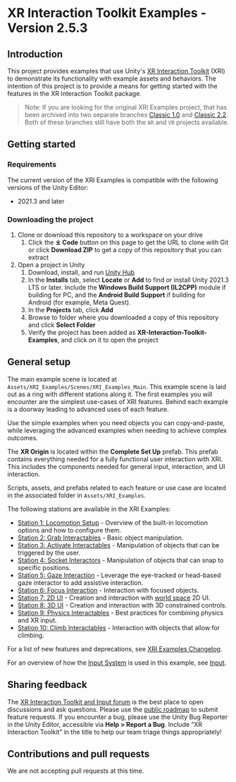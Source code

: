 # XR Interaction Toolkit Examples - Version 2.5.3

## Introduction

This project provides examples that use Unity's [XR Interaction Toolkit](https://docs.unity3d.com/Packages/com.unity.xr.interaction.toolkit@2.5/manual/index.html) (XRI) to demonstrate its functionality with example assets and behaviors.
The intention of this project is to provide a means for getting started with the features in the XR Interaction Toolkit package.

> Note: If you are looking for the original XRI Examples project, that has been archived into two separate branches [Classic 1.0](https://github.com/Unity-Technologies/XR-Interaction-Toolkit-Examples/tree/1.0/classic) and [Classic 2.2](https://github.com/Unity-Technologies/XR-Interaction-Toolkit-Examples/tree/classic/2.2). Both of these branches still have both the `AR` and `VR` projects available.

## Getting started

### Requirements
The current version of the XRI Examples is compatible with the following versions of the Unity Editor:

* 2021.3 and later

### Downloading the project

1. Clone or download this repository to a workspace on your drive
    1. Click the **⤓ Code** button on this page to get the URL to clone with Git or click **Download ZIP** to get a copy of this repository that you can extract
1. Open a project in Unity
    1. Download, install, and run [Unity Hub](https://unity3d.com/get-unity/download)
    1. In the **Installs** tab, select **Locate** or **Add** to find or install Unity 2021.3 LTS or later. Include the **Windows Build Support (IL2CPP)** module if building for PC, and the **Android Build Support** if building for Android (for example, Meta Quest).
    1. In the **Projects** tab, click **Add**
    1. Browse to folder where you downloaded a copy of this repository and click **Select Folder**
    1. Verify the project has been added as **XR-Interaction-Toolkit-Examples**, and click on it to open the project

## General setup

The main example scene is located at `Assets/XRI_Examples/Scenes/XRI_Examples_Main`. This example scene is laid out as a ring with different stations along it. The first examples you will encounter are the simplest use-cases of XRI features. Behind each example is a doorway leading to advanced uses of each feature.

Use the simple examples when you need objects you can copy-and-paste, while leveraging the advanced examples when needing to achieve complex outcomes.

The **XR Origin** is located within the **Complete Set Up** prefab. This prefab contains everything needed for a fully functional user interaction with XRI. This includes the components needed for general input, interaction, and UI interaction.

Scripts, assets, and prefabs related to each feature or use case are located in the associated folder in `Assets/XRI_Examples`.

The following stations are available in the XRI Examples:

* [Station 1: Locomotion Setup](Documentation/LocomotionSetup.md) - Overview of the built-in locomotion options and how to configure them.
* [Station 2: Grab Interactables](Documentation/GrabInteractables.md) - Basic object manipulation.
* [Station 3: Activate Interactables](Documentation/ActivateInteractables.md) - Manipulation of objects that can be triggered by the user.
* [Station 4: Socket Interactors](Documentation/SocketInteractors.md) - Manipulation of objects that can snap to specific positions.
* [Station 5: Gaze Interaction](Documentation/Gaze.md) - Leverage the eye-tracked or head-based gaze interactor to add assistive interaction.
* [Station 6: Focus Interaction](Documentation/Focus.md) - Interaction with focused objects.
* [Station 7: 2D UI](Documentation/UI-2D.md) - Creation and interaction with [world space](https://docs.unity3d.com/Packages/com.unity.ugui@1.0/manual/UICanvas.html#world-space) 2D UI.
* [Station 8: 3D UI](Documentation/UI-3D.md) - Creation and interaction with 3D constrained controls.
* [Station 9: Physics Interactables](Documentation/PhysicsInteractables.md) - Best practices for combining physics and XR input.
* [Station 10: Climb Interactables](Documentation/ClimbInteractables.md) - Interaction with objects that allow for climbing.

For a list of new features and deprecations, see [XRI Examples Changelog](CHANGELOG.md).

For an overview of how the [Input System](https://docs.unity3d.com/Manual/com.unity.inputsystem.html) is used in this example, see [Input](Documentation/Input.md).

## Sharing feedback

The [XR Interaction Toolkit and Input forum](https://forum.unity.com/forums/xr-interaction-toolkit-and-input.519/) is the best place to open discussions and ask questions. Please use the [public roadmap](https://portal.productboard.com/brs5gbymuktquzeomnargn2u) to submit feature requests. If you encounter a bug, please use the Unity Bug Reporter in the Unity Editor, accessible via **Help &gt; Report a Bug**. Include “XR Interaction Toolkit” in the title to help our team triage things appropriately!

## Contributions and pull requests

We are not accepting pull requests at this time.
